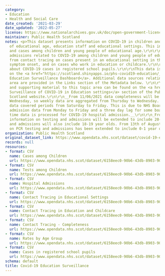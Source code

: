 ```yaml
---
category:
- Education
- Health and Social Care
date_created: '2021-03-29'
date_updated: '2022-05-27'
license: https://www.nationalarchives.gov.uk/doc/open-government-licence/version/3/
maintainer: Public Health Scotland
notes: <p>This dataset presents information on COVID-19 in children and young people
  of educational age, education staff and educational settings. This includes:\r\n\r\n\u2022\tTesting
  and cases among children and young people of educational age.\r\n\r\n\u2022\tHospital
  admissions related to COVID-19 among children and young people of educational age.\r\n\r\n\u2022\tInformation
  from contact tracing on cases present in an educational setting in the 7-days before
  symptom onset, and on cases who work in education or childcare.\r\n\r\n\u2022\tInformation
  about COVID-19 cases in registered school pupils.\r\n\r\nThis data is also available
  on the <a href="https://scotland.shinyapps.io/phs-covid19-education/_w_852fb58e/">COVID-19
  Education Surveillance Dashboard</a>. Additional data sources relating to this topic
  area are provided in the Links section of the Metadata below. \r\n\r\nAll publications
  and supporting material to this topic area can be found on the <a href="https://publichealthscotland.scot/our-areas-of-work/covid-19/covid-19-data-and-intelligence/enhanced-surveillance-of-covid-19-in-education-settings/">Enhanced
  Surveillance of COVID-19 in Education settings</a> section of the Public Health
  Scotland website.\r\n\r\n__From 11/06/2021 data completeness will be up to the previous
  Wednesday, so weekly data are aggregated from Thursday to Wednesday. Previously
  data covered periods from Saturday to Friday. This is due to NHS Boards submitting
  admission data from Monday to Friday and a three day lag for some boards by the
  time data is processed for COVID-19 hospital admission.__\r\n\r\n_From 2nd of July,
  information on testing and admissions will be extended to include 20-21 years olds,
  and admissions will also include 18-19 year olds. From 13th of August, information
  on PCR testing and admissions has been extended to include 0-1 year olds._</p>
organization: Public Health Scotland
original_dataset_link: https://www.opendata.nhs.scot/dataset/covid-19-education-surveillance
records: null
resources:
- format: CSV
  name: Cases among Children
  url: https://www.opendata.nhs.scot/dataset/6158eec0-90b6-43db-8903-901ad2fb1a02/resource/7caee5e0-d1bf-46fa-87e0-bfd7197b315e/download/cases_among_children_data.csv
- format: CSV
  name: Tests among Children
  url: https://www.opendata.nhs.scot/dataset/6158eec0-90b6-43db-8903-901ad2fb1a02/resource/ee094a26-d085-4cc5-ac6c-f3930a7c71c7/download/tests_among_children_data.csv
- format: CSV
  name: Hospital Admissions
  url: https://www.opendata.nhs.scot/dataset/6158eec0-90b6-43db-8903-901ad2fb1a02/resource/2b631540-1bcf-4d3a-9244-131e1a650051/download/admissions_data.csv
- format: CSV
  name: Contact Tracing in Educational Settings
  url: https://www.opendata.nhs.scot/dataset/6158eec0-90b6-43db-8903-901ad2fb1a02/resource/0c9428bc-76d0-4420-b05a-9849c1e68372/download/cms_educational_setting_data.csv
- format: CSV
  name: Contact Tracing in Education and Childcare
  url: https://www.opendata.nhs.scot/dataset/6158eec0-90b6-43db-8903-901ad2fb1a02/resource/bf847bab-16fc-4646-8b36-f311a18ff10a/download/cms_occupational_sector_data.csv
- format: CSV
  name: Contact Tracing - Completeness
  url: https://www.opendata.nhs.scot/dataset/6158eec0-90b6-43db-8903-901ad2fb1a02/resource/866f1e8a-ddca-40f7-9437-6959b97e1e97/download/cms_completeness_data.csv
- format: CSV
  name: Rates by Age Group
  url: https://www.opendata.nhs.scot/dataset/6158eec0-90b6-43db-8903-901ad2fb1a02/resource/d0ae885c-cfbe-4ca2-9bfd-0e385092e003/download/rates_by_age_group.csv
- format: CSV
  name: Cases in registered school pupils
  url: https://www.opendata.nhs.scot/dataset/6158eec0-90b6-43db-8903-901ad2fb1a02/resource/b4b602e6-8142-4055-8894-54a23c655f0b/download/schools_data_0_1_2.csv
schema: default
title: Covid-19 Education Surveillance
---
```

